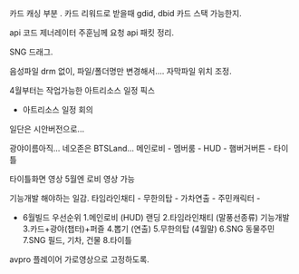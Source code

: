 
카드 캐싱 부분 . 카드 리워드로 받을때 gdid, dbid 카드 스택 가능한지.

api 코드 제너레이터 주훈님께 요청
api 패킷 정리. 

SNG 드래그. 

음성파일 drm 없이, 파일/폴더명만 변경해서....
자막파일 위치 조정.

4월부터는 작업가능한 아트리소스 일정 픽스


- 아트리소스 일정 회의


일단은 시안버전으로...

광야이름아직...
네오존은 BTSLand...
메인로비 - 멤버룸 - HUD - 햄버거버튼 - 
타이틀



타이틀화면 영상
5월엔 로비 영상 가능


기능개발 해야하는 일감.
타임라인채티 - 무한의탑 - 가차연출 - 주민캐릭터 - 


- 6월빌드 우선순위 
1.메인로비 (HUD) 랜딩 
2.타임라인채티 (말풍선종류) 기능개발 
3.카드+광야(챕터)+퍼즐 
4.뽑기 (연출) 
5.무한의탑 (4월말) 
6.SNG 동물주민 
7.SNG 필드, 기차, 건물 
8.타이틀 


avpro 플레이어 가로영상으로 고정하도록.